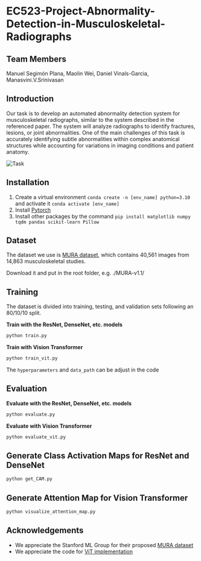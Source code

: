 # EC523-Project-Abnormality-Detection-in-Musculoskeletal-Radiographs
## Team Members
Manuel Segimón Plana, Maolin Wei, Daniel Vinals-Garcia, Manasvini.V.Srinivasan

## Introduction
Our task is to develop an automated abnormality detection system for musculoskeletal radiographs, similar to the system described in the referenced paper. The system will analyze radiographs to identify fractures, lesions, or joint abnormalities. One of the main challenges of this task is accurately identifying subtle abnormalities within complex anatomical structures while accounting for variations in imaging conditions and patient anatomy.

![Task](https://github.com/Maolin-Wei/EC523-Project-Abnormality-Detection-in-Musculoskeletal-Radiographs/assets/144057115/e8cc2835-149a-4aac-ae67-93296b2317bd)

## Installation
1. Create a virtual environment `conda create -n [env_name] python=3.10` and activate it `conda activate [env_name]`
2. Install [Pytorch](https://pytorch.org/get-started/locally/)
3. Install other packages by the command `pip install matplotlib numpy tqdm pandas scikit-learn Pillow`

## Dataset
The dataset we use is [MURA dataset](https://stanfordmlgroup.github.io/competitions/mura/), which contains 40,561 images from 14,863 musculoskeletal studies.

Download it and put in the root folder, e.g. ./MURA-v1.1/

## Training

The dataset is divided into training, testing, and validation sets following an 80/10/10 split.

**Train with the ResNet, DenseNet, etc. models**
```bash
python train.py
```

**Train with Vision Transformer**
```bash
python train_vit.py
```

The `hyperparameters` and `data_path` can be adjust in the code

## Evaluation
**Evaluate with the ResNet, DenseNet, etc. models**
```bash
python evaluate.py
```

**Evaluate with Vision Transformer**
```bash
python evaluate_vit.py
```

## Generate Class Activation Maps for ResNet and DenseNet
```bash
python get_CAM.py
```

## Generate Attention Map for Vision Transformer
```bash
python visualize_attention_map.py
```

## Acknowledgements
- We appreciate the Stanford ML Group for their proposed [MURA dataset](https://stanfordmlgroup.github.io/competitions/mura/)
- We appreciate the code for [ViT implementation](https://github.com/lucidrains/vit-pytorch)
